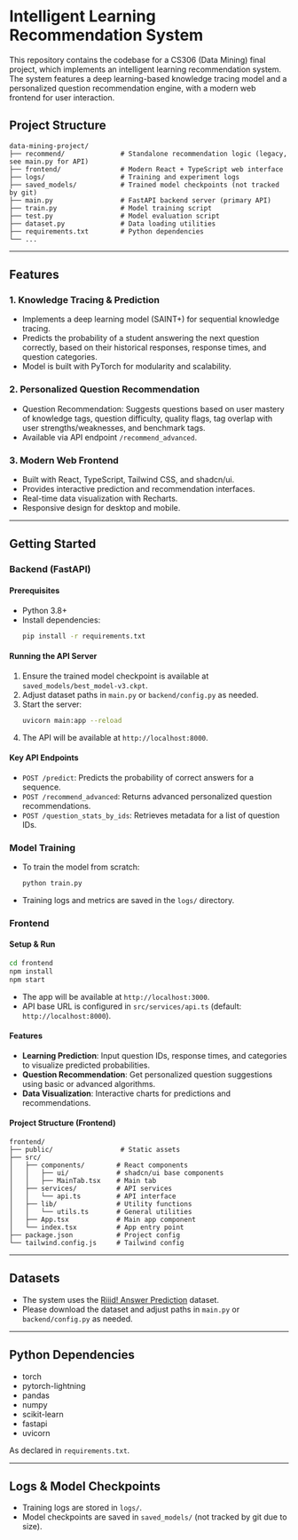 # Intelligent Learning Recommendation System

This repository contains the codebase for a CS306 (Data Mining) final project, which implements an intelligent learning recommendation system. The system features a deep learning-based knowledge tracing model and a personalized question recommendation engine, with a modern web frontend for user interaction.

## Project Structure

```
data-mining-project/
├── recommend/              # Standalone recommendation logic (legacy, see main.py for API)
├── frontend/               # Modern React + TypeScript web interface
├── logs/                   # Training and experiment logs
├── saved_models/           # Trained model checkpoints (not tracked by git)
├── main.py                 # FastAPI backend server (primary API)
├── train.py                # Model training script
├── test.py                 # Model evaluation script
├── dataset.py              # Data loading utilities
├── requirements.txt        # Python dependencies
└── ...
```

---

## Features

### 1. Knowledge Tracing & Prediction

- Implements a deep learning model (SAINT+) for sequential knowledge tracing.
- Predicts the probability of a student answering the next question correctly, based on their historical responses, response times, and question categories.
- Model is built with PyTorch for modularity and scalability.

### 2. Personalized Question Recommendation

- Question Recommendation: Suggests questions based on user mastery of knowledge tags, question difficulty, quality flags, tag overlap with user strengths/weaknesses, and benchmark tags.
- Available via API endpoint `/recommend_advanced`.

### 3. Modern Web Frontend

- Built with React, TypeScript, Tailwind CSS, and shadcn/ui.
- Provides interactive prediction and recommendation interfaces.
- Real-time data visualization with Recharts.
- Responsive design for desktop and mobile.

---

## Getting Started

### Backend (FastAPI)

#### Prerequisites

- Python 3.8+
- Install dependencies:
  ```bash
  pip install -r requirements.txt
  ```

#### Running the API Server

1. Ensure the trained model checkpoint is available at `saved_models/best_model-v3.ckpt`.
2. Adjust dataset paths in `main.py` or `backend/config.py` as needed.
3. Start the server:
   ```bash
   uvicorn main:app --reload
   ```
4. The API will be available at `http://localhost:8000`.

#### Key API Endpoints

- `POST /predict`: Predicts the probability of correct answers for a sequence.
- `POST /recommend_advanced`: Returns advanced personalized question recommendations.
- `POST /question_stats_by_ids`: Retrieves metadata for a list of question IDs.

### Model Training

- To train the model from scratch:
  ```bash
  python train.py
  ```
- Training logs and metrics are saved in the `logs/` directory.

### Frontend

#### Setup & Run

```bash
cd frontend
npm install
npm start
```

- The app will be available at `http://localhost:3000`.
- API base URL is configured in `src/services/api.ts` (default: `http://localhost:8000`).

#### Features

- **Learning Prediction**: Input question IDs, response times, and categories to visualize predicted probabilities.
- **Question Recommendation**: Get personalized question suggestions using basic or advanced algorithms.
- **Data Visualization**: Interactive charts for predictions and recommendations.

#### Project Structure (Frontend)

```
frontend/
├── public/                 # Static assets
├── src/
│   ├── components/        # React components
│   │   ├── ui/            # shadcn/ui base components
│   │   ├── MainTab.tsx    # Main tab
│   ├── services/          # API services
│   │   └── api.ts         # API interface
│   ├── lib/               # Utility functions
│   │   └── utils.ts       # General utilities
│   ├── App.tsx            # Main app component
│   └── index.tsx          # App entry point
├── package.json           # Project config
└── tailwind.config.js     # Tailwind config
```

---

## Datasets

- The system uses the [Riiid! Answer Prediction](https://www.kaggle.com/competitions/riiid-test-answer-prediction/data) dataset.
- Please download the dataset and adjust paths in `main.py` or `backend/config.py` as needed.

---

## Python Dependencies

- torch
- pytorch-lightning
- pandas
- numpy
- scikit-learn
- fastapi
- uvicorn

As declared in `requirements.txt`.

---

## Logs & Model Checkpoints

- Training logs are stored in `logs/`.
- Model checkpoints are saved in `saved_models/` (not tracked by git due to size).